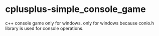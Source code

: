 # cplusplus-simple_console_game
c++ console game only for windows.
only for windows because conio.h library is used for console operations.
